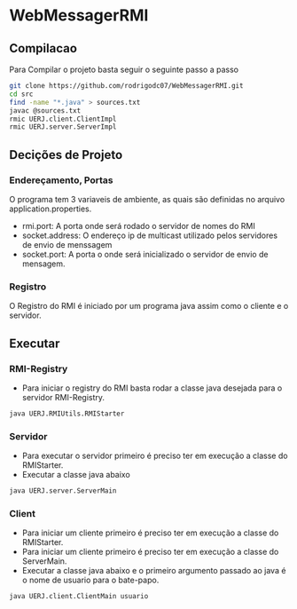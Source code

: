 # WebMessagerRMI
## Compilacao
Para Compilar o projeto basta seguir o seguinte passo a passo
```bash
git clone https://github.com/rodrigodc07/WebMessagerRMI.git
cd src
find -name "*.java" > sources.txt
javac @sources.txt
rmic UERJ.client.ClientImpl
rmic UERJ.server.ServerImpl
```
## Decições de Projeto
### Endereçamento, Portas
O programa tem 3 variaveis de ambiente, as quais são definidas no arquivo application.properties.
- rmi.port: A porta onde será rodado o servidor de nomes do RMI
- socket.address: O endereço ip de multicast utilizado pelos servidores de envio de menssagem
- socket.port: A porta o onde será inicializado o servidor de envio de mensagem.
### Registro
O Registro do RMI é iniciado por um programa java assim como o cliente e o servidor.
## Executar
### RMI-Registry
- Para iniciar o registry do RMI basta rodar a classe java desejada para o servidor RMI-Registry.
```bash
java UERJ.RMIUtils.RMIStarter
```
### Servidor
- Para executar o servidor primeiro é preciso ter em execução a classe do RMIStarter.
- Executar a classe java abaixo
```bash
java UERJ.server.ServerMain
```

### Client
- Para iniciar um cliente primeiro é preciso ter em execução a classe do RMIStarter.
- Para iniciar um cliente primeiro é preciso ter em execução a classe do ServerMain.
- Executar a classe java abaixo e o primeiro argumento passado ao java é o nome de usuario para o bate-papo.
```bash
java UERJ.client.ClientMain usuario
```
